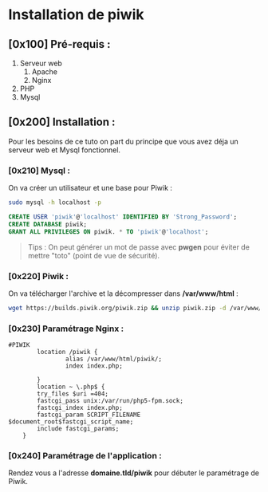 # Installation de piwik

## [0x100] Pré-requis :

1. Serveur web
	1. Apache
	2. Nginx
2. PHP 
3. Mysql

## [0x200] Installation :

Pour les besoins de ce tuto on part du principe que vous avez déja un serveur web et Mysql fonctionnel.

### [0x210] Mysql :
On va créer un utilisateur et une base pour Piwik :
```bash
sudo mysql -h localhost -p
```
```sql
CREATE USER 'piwik'@'localhost' IDENTIFIED BY 'Strong_Password';
CREATE DATABASE piwik;
GRANT ALL PRIVILEGES ON piwik. * TO 'piwik'@'localhost';
```
> Tips : On peut générer un mot de passe avec **pwgen** pour éviter de mettre "toto" (point de vue de sécurité).

### [0x220] Piwik :
On va télécharger l'archive et la décompresser dans **/var/www/html** :

```bash
wget https://builds.piwik.org/piwik.zip && unzip piwik.zip -d /var/www/html
```
### [0x230] Paramétrage Nginx :

```nginx
#PIWIK
        location /piwik {
                alias /var/www/html/piwik/;
                index index.php;

        }
        location ~ \.php$ {
        try_files $uri =404;
        fastcgi_pass unix:/var/run/php5-fpm.sock;
        fastcgi_index index.php;
        fastcgi_param SCRIPT_FILENAME $document_root$fastcgi_script_name;
        include fastcgi_params;
    }

```
### [0x240] Paramétrage de l'application :

Rendez vous a l'adresse **domaine.tld/piwik** pour débuter le paramétrage de Piwik. 